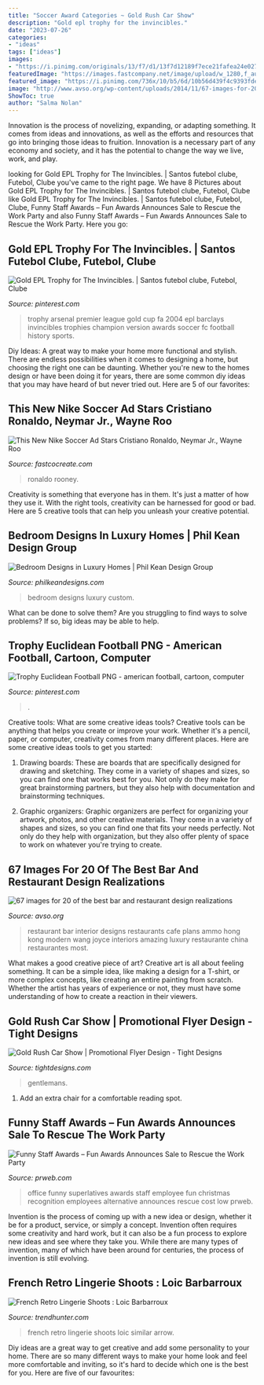 ```yaml
---
title: "Soccer Award Categories ~ Gold Rush Car Show"
description: "Gold epl trophy for the invincibles."
date: "2023-07-26"
categories:
- "ideas"
tags: ["ideas"]
images:
- "https://i.pinimg.com/originals/13/f7/d1/13f7d12189f7ece21fafea24e02751ff.jpg"
featuredImage: "https://images.fastcompany.net/image/upload/w_1280,f_auto,q_auto,fl_lossy/fc/3029763-poster-p-1-the-nike-ad-with-the-hulk.jpg"
featured_image: "https://i.pinimg.com/736x/10/b5/6d/10b56d439f4c9393fde2440139b02b9b.jpg"
image: "http://www.avso.org/wp-content/uploads/2014/11/67-images-for-20-of-the-best-bar-and-restaurant-design-realizations-1415027547.jpg"
ShowToc: true
author: "Salma Nolan"
---
```



Innovation is the process of novelizing, expanding, or adapting something. It comes from ideas and innovations, as well as the efforts and resources that go into bringing those ideas to fruition. Innovation is a necessary part of any economy and society, and it has the potential to change the way we live, work, and play.

	

		
looking for Gold EPL Trophy for The Invincibles. | Santos futebol clube, Futebol, Clube you've came to the right page. We have 8 Pictures about Gold EPL Trophy for The Invincibles. | Santos futebol clube, Futebol, Clube like Gold EPL Trophy for The Invincibles. | Santos futebol clube, Futebol, Clube, Funny Staff Awards – Fun Awards Announces Sale to Rescue the Work Party and also Funny Staff Awards – Fun Awards Announces Sale to Rescue the Work Party. Here you go:
		
    
## Gold EPL Trophy For The Invincibles. | Santos Futebol Clube, Futebol, Clube

<img loading=lazy src="https://i.pinimg.com/originals/13/f7/d1/13f7d12189f7ece21fafea24e02751ff.jpg" onerror="this.onerror=null;this.src='https://tse2.mm.bing.net/th?id=OIP.L6lFZMy8TinJ_O_bglWsnQHaNH&amp;pid=15.1';" alt="Gold EPL Trophy for The Invincibles. | Santos futebol clube, Futebol, Clube">

_Source: pinterest.com_

>trophy arsenal premier league gold cup fa 2004 epl barclays invincibles trophies champion version awards soccer fc football history sports. 

	

Diy Ideas: A great way to make your home more functional and stylish. There are endless possibilities when it comes to designing a home, but choosing the right one can be daunting. Whether you're new to the homes design or have been doing it for years, there are some common diy ideas that you may have heard of but never tried out. Here are 5 of our favorites: 

    
## This New Nike Soccer Ad Stars Cristiano Ronaldo, Neymar Jr., Wayne Roo

<img loading=lazy src="https://images.fastcompany.net/image/upload/w_1280,f_auto,q_auto,fl_lossy/fc/3029763-poster-p-1-the-nike-ad-with-the-hulk.jpg" onerror="this.onerror=null;this.src='https://tse1.mm.bing.net/th?id=OIP.fvM0zNnBTNw1mT9oV2-CcAHaEK&amp;pid=15.1';" alt="This New Nike Soccer Ad Stars Cristiano Ronaldo, Neymar Jr., Wayne Roo">

_Source: fastcocreate.com_

>ronaldo rooney. 

	

Creativity is something that everyone has in them. It's just a matter of how they use it. With the right tools, creativity can be harnessed for good or bad. Here are 5 creative tools that can help you unleash your creative potential.

    
## Bedroom Designs In Luxury Homes | Phil Kean Design Group

<img loading=lazy src="https://philkeandesigns.com/wp-content/uploads/2016/11/modern-bedroom-design-1002x834.jpg" onerror="this.onerror=null;this.src='https://tse1.mm.bing.net/th?id=OIP.lwFutE0BqD7t-WZdYBYCDQHaGK&amp;pid=15.1';" alt="Bedroom Designs in Luxury Homes | Phil Kean Design Group">

_Source: philkeandesigns.com_

>bedroom designs luxury custom. 

	

What can be done to solve them?
Are you struggling to find ways to solve problems? If so, big ideas may be able to help.

    
## Trophy Euclidean Football PNG - American Football, Cartoon, Computer

<img loading=lazy src="https://i.pinimg.com/736x/10/b5/6d/10b56d439f4c9393fde2440139b02b9b.jpg" onerror="this.onerror=null;this.src='https://tse2.mm.bing.net/th?id=OIP.DrGaiQreX-70O4m7DvuA1gHaHX&amp;pid=15.1';" alt="Trophy Euclidean Football PNG - american football, cartoon, computer">

_Source: pinterest.com_

>. 

	

Creative tools: What are some creative ideas tools?
Creative tools can be anything that helps you create or improve your work. Whether it's a pencil, paper, or computer, creativity comes from many different places. Here are some creative ideas tools to get you started:
1. Drawing boards: These are boards that are specifically designed for drawing and sketching. They come in a variety of shapes and sizes, so you can find one that works best for you. Not only do they make for great brainstorming partners, but they also help with documentation and brainstorming techniques.

2. Graphic organizers: Graphic organizers are perfect for organizing your artwork, photos, and other creative materials. They come in a variety of shapes and sizes, so you can find one that fits your needs perfectly. Not only do they help with organization, but they also offer plenty of space to work on whatever you're trying to create.

    
## 67 Images For 20 Of The Best Bar And Restaurant Design Realizations

<img loading=lazy src="http://www.avso.org/wp-content/uploads/2014/11/67-images-for-20-of-the-best-bar-and-restaurant-design-realizations-1415027547.jpg" onerror="this.onerror=null;this.src='https://tse4.mm.bing.net/th?id=OIP.adQmhLjlXkX5fP8wMpt7QgHaLG&amp;pid=15.1';" alt="67 images for 20 of the best bar and restaurant design realizations">

_Source: avso.org_

>restaurant bar interior designs restaurants cafe plans ammo hong kong modern wang joyce interiors amazing luxury restaurante china restaurantes most. 

	

What makes a good creative piece of art?
Creative art is all about feeling something. It can be a simple idea, like making a design for a T-shirt, or more complex concepts, like creating an entire painting from scratch. Whether the artist has years of experience or not, they must have some understanding of how to create a reaction in their viewers.

    
## Gold Rush Car Show | Promotional Flyer Design - Tight Designs

<img loading=lazy src="https://tightdesigns.com/web-graphic-design/wp-content/uploads/2011/04/flyer-22.jpg" onerror="this.onerror=null;this.src='https://tse1.mm.bing.net/th?id=OIP.CSdw3PUlqRh0dM7X2tQfUQHaLH&amp;pid=15.1';" alt="Gold Rush Car Show | Promotional Flyer Design - Tight Designs">

_Source: tightdesigns.com_

>gentlemans. 

	

1. Add an extra chair for a comfortable reading spot.

    
## Funny Staff Awards – Fun Awards Announces Sale To Rescue The Work Party

<img loading=lazy src="http://ww1.prweb.com/prfiles/2011/11/27/10202941/office-superlatives.JPG" onerror="this.onerror=null;this.src='https://tse1.mm.bing.net/th?id=OIP.VCzhJTM-fzYAorRKfvc4ewHaFS&amp;pid=15.1';" alt="Funny Staff Awards – Fun Awards Announces Sale to Rescue the Work Party">

_Source: prweb.com_

>office funny superlatives awards staff employee fun christmas recognition employees alternative announces rescue cost low prweb. 

	

Invention is the process of coming up with a new idea or design, whether it be for a product, service, or simply a concept. Invention often requires some creativity and hard work, but it can also be a fun process to explore new ideas and see where they take you. While there are many types of invention, many of which have been around for centuries, the process of invention is still evolving.

    
## French Retro Lingerie Shoots : Loic Barbarroux

<img loading=lazy src="http://cdn.trendhunterstatic.com/thumbs/loic-barbarroux.jpeg" onerror="this.onerror=null;this.src='https://tse2.mm.bing.net/th?id=OIP.5tcJb42WGNCS8USIwXrUKAHaJ3&amp;pid=15.1';" alt="French Retro Lingerie Shoots : Loic Barbarroux">

_Source: trendhunter.com_

>french retro lingerie shoots loic similar arrow. 

	

Diy ideas are a great way to get creative and add some personality to your home. There are so many different ways to make your home look and feel more comfortable and inviting, so it's hard to decide which one is the best for you. Here are five of our favourites:

